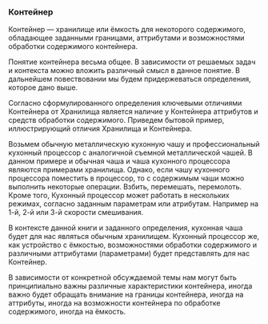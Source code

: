 ### Контейнер

Контейнер &mdash; хранилище или ёмкость для некоторого содержимого, обладающее заданными границами, аттрибутами и возможностями обработки содержимого контейнера.

Понятие контейнера весьма общее. В зависимости от решаемых задач и контекста можно вложить различный смысл в данное понятие. В дальнейшем повествовании мы будем придержеваться определения, которое дано выше.

Согласно сформулированного определения ключевыми отличиями Контейнера от Хранилища является наличие у Контейнера аттрибутов и средств обработки содержимого. Приведем бытовой пример, иллюстрирующий отличия Хранилища и Контейнера.

Возьмем обычную металлическую кухонную чашу и профессиональный кухонный процессор с аналогичной съемной металлической чашей. В данном примере и обычная чаша и чаша кухонного процессора являются примерами хранилища. Однако, если чашу кухонного процессора поместить в процессор, то с содержимым чаши можно выполнить некоторые операции. Взбить, перемешать, перемолоть. Кроме того, Кухонный процессор может работать в нескольких режимах, согласно заданным параметрам или атрибутам. Например на 1-й, 2-й или 3-й скорости смешивания.

В контексте данной книги и заданного определения, кухонная чаша будет для нас являться обычным хранилищем. Кухонный процессор же, как устройство с ёмкостью, возможностями обработки содержимого и различными аттрибутами (параметрами) будет представлять для нас Контейнер.

В зависимости от конкретной обсуждаемой темы нам могут быть принципиально важны различные характеристики контейнера, иногда важно будет обращать внимание на границы контейнера, иногда на аттрибуты, иногда на возможности контейнера по обработке содержимого, иногда на ёмкость.
